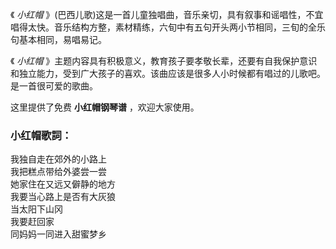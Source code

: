 

《 _小红帽_
》(巴西儿歌)这是一首儿童独唱曲，音乐亲切，具有叙事和谣唱性，不宜唱得太快。音乐结构方整，素材精练，六旬中有五句开头两小节相同，三旬的全乐句基本相同，易唱易记。  
  
《 _小红帽_
》主题内容具有积极意义，教育孩子要孝敬长辈，还要有自我保护意识和独立能力，受到广大孩子的喜欢。该曲应该是很多人小时候都有唱过的儿歌吧。是一首很可爱的歌曲。  
  
这里提供了免费 **小红帽钢琴谱** ，欢迎大家使用。  

### 小红帽歌詞：

我独自走在郊外的小路上  
我把糕点带给外婆尝一尝  
她家住在又远又僻静的地方  
我要当心路上是否有大灰狼  
当太阳下山冈  
我要赶回家  
同妈妈一同进入甜蜜梦乡

